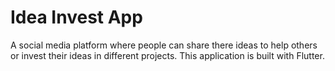 # Idea Invest App
 A social media platform where people can share there ideas to help others or invest their ideas in different projects. This application is built with Flutter.

